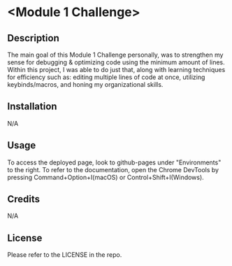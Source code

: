 # <Module 1 Challenge>

## Description

The main goal of this Module 1 Challenge personally, was to strengthen my sense for debugging & optimizing code using the minimum amount of lines. Within this project, I was able to do just that, along with learning techniques for efficiency such as: editing multiple lines of code at once, utilizing keybinds/macros, and honing my organizational skills.

## Installation

N/A

## Usage

To access the deployed page, look to github-pages under "Environments" to the right. To refer to the documentation, open the Chrome DevTools by pressing Command+Option+I(macOS) or Control+Shift+I(Windows).

## Credits

N/A

## License

Please refer to the LICENSE in the repo.